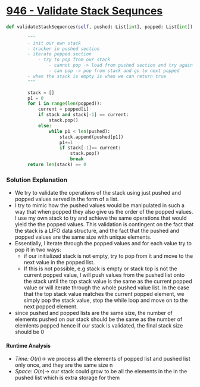 # [946 - Validate Stack Sequnces](https://leetcode.com/problems/validate-stack-sequences/description/)

```python
def validateStackSequences(self, pushed: List[int], popped: List[int]) -> bool:

        """
        - init our own stack 
        - tracker in pushed section 
        - iterate popped section 
            - try to pop from our stack 
                - cannot pop -> load from pushed section and try again if pushed not empty 
                - can pop -> pop from stack and go to next popped 
        - when the stack is empty is when we can return true 
        """

        stack = []
        p1 = 0 
        for i in range(len(popped)):
            current = popped[i]
            if stack and stack[-1] == current:
                stack.pop()
            else:
                while p1 < len(pushed):
                    stack.append(pushed[p1])
                    p1+=1
                    if stack[-1]== current:
                        stack.pop()
                        break
        return len(stack) == 0
```

### Solution Explanation 
- We try to validate the operations of the stack using just pushed and popped values served in the form of a list. 
- I try to mimic how the pushed values would be manipulated in such a way that when popped they also give us the order of the popped values. I use my own stack to try and achieve the same operations that would yield the the popped values. This validation is contingent on the fact that the stack is a LIFO data structure, and the fact that the pushed and popped values are the same size with unique elements. 
- Essentially, I iterate through the popped values and for each value try to pop it in two ways:
    - if our initialized stack is not empty, try to pop from it and move to the next value in the popped list. 
    - If this is not possible, e.g stack is empty or stack top is not the current popped value, I will push values from the pushed list onto the stack until the top stack value is the same as the current popped value or will iterate through the whole pushed value list. In the case that the top stack value matches the current popped element, we simply pop the stack value, stop the while loop and move on to the next popped element. 
- since pushed and popped lists are the same size, the number of elements pushed on our stack should be the same as the number of elemlents popped hence if our stack is validated, the final stack size should be 0 

#### Runtime Analysis  
- *Time:* $O(n) \rightarrow$ we process all the elements of popped list and pushed list only once, and they are the same size n 
- *Space:* $O(n)  \rightarrow$ our stack could grow to be all the elements in the in the pushed list which is extra storage for them 